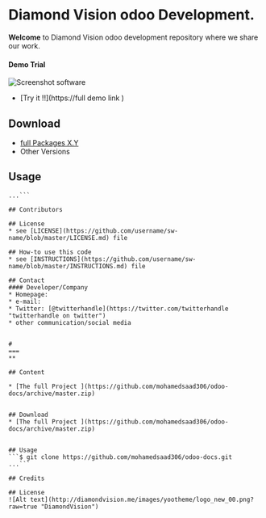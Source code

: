 Diamond Vision odoo Development.
======
**Welcome** to Diamond Vision odoo development repository where we share our work.

#### Demo Trial 
![Screenshot software](http://url/screenshot-software.png "Demo Trial")
* [Try it !!](https://full demo link )

## Download
* [full Packages  X.Y](https://github.com/username/sw-name/archive/master.zip)
* Other Versions

## Usage
```$ git clone https://github.com/username/software-project.git
...```

## Contributors

## License 
* see [LICENSE](https://github.com/username/sw-name/blob/master/LICENSE.md) file

## How-to use this code
* see [INSTRUCTIONS](https://github.com/username/sw-name/blob/master/INSTRUCTIONS.md) file

## Contact
#### Developer/Company
* Homepage: 
* e-mail: 
* Twitter: [@twitterhandle](https://twitter.com/twitterhandle "twitterhandle on twitter")
* other communication/social media


#
===
** 

## Content 

* [The full Project ](https://github.com/mohamedsaad306/odoo-docs/archive/master.zip)


## Download
* [The full Project ](https://github.com/mohamedsaad306/odoo-docs/archive/master.zip)


## Usage
```$ git clone https://github.com/mohamedsaad306/odoo-docs.git
...```

## Credits

## License
![Alt text](http://diamondvision.me/images/yootheme/logo_new_00.png?raw=true "DiamondVision")
